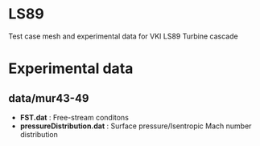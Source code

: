 # LS89

Test case mesh and experimental data for VKI LS89 Turbine cascade

Experimental data
==================

data/mur43-49
-------------

 - **FST.dat** : Free-stream conditons
 - **pressureDistribution.dat** : Surface pressure/Isentropic Mach number distribution
 
